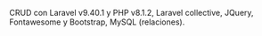 
CRUD con Laravel v9.40.1 y PHP v8.1.2, Laravel collective, JQuery, Fontawesome y Bootstrap, MySQL (relaciones).
